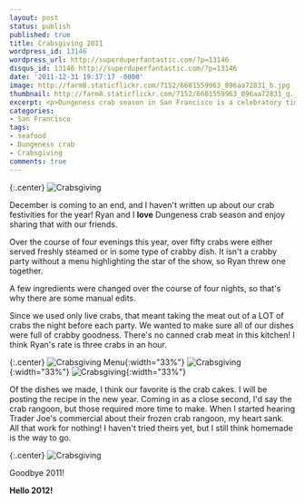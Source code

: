 ```yaml
---
layout: post
status: publish
published: true
title: Crabsgiving 2011
wordpress_id: 13146
wordpress_url: http://superduperfantastic.com/?p=13146
disqus_id: 13146 http://superduperfantastic.com/?p=13146
date: '2011-12-31 19:37:17 -0800'
image: http://farm8.staticflickr.com/7152/6601559963_096aa72831_b.jpg
thumbnail: http://farm8.staticflickr.com/7152/6601559963_096aa72831_q.jpg
excerpt: <p>Dungeness crab season in San Francisco is a celebratory time for us as it's the time for our annual Crabgiving parties!</p>
categories:
- San Francisco
tags:
- seafood
- Dungeness crab
- Crabsgiving
comments: true
---
```

{:.center}
![Crabsgiving](http://farm8.staticflickr.com/7152/6601559963_096aa72831_b.jpg)

December is coming to an end, and I haven't written up about our crab festivities for the year! Ryan and I **love** Dungeness crab season and enjoy sharing that with our friends.

Over the course of four evenings this year, over fifty crabs were either served freshly steamed or in some type of crabby dish. It isn't a crabby party without a menu highlighting the star of the show, so Ryan threw one together.

A few ingredients were changed over the course of four nights, so that's why there are some manual edits.

Since we used only live crabs, that meant taking the meat out of a LOT of crabs the night before each party. We wanted to make sure all of our dishes were full of crabby goodness. There's no canned crab meat in this kitchen! I think Ryan's rate is three crabs in an hour.

{:.center}
![Crabsgiving Menu](http://farm8.staticflickr.com/7010/6601588295_c01e530222_n.jpg){:width="33%"} ![Crabsgiving](http://farm8.staticflickr.com/7166/6601561817_b7cb93f5a3.jpg){:width="33%"} ![Crabsgiving](http://farm8.staticflickr.com/7006/6601565463_53361c9e76.jpg){:width="33%"}

Of the dishes we made, I think our favorite is the crab cakes. I will be posting the recipe in the new year. Coming in as a close second, I'd say the crab rangoon, but those required more time to make. When I started hearing Trader Joe's commercial about their frozen crab rangoon, my heart sank. All that work for nothing! I haven't tried theirs yet, but I still think homemade is the way to go.

{:.center}
![Crabsgiving](http://farm8.staticflickr.com/7009/6601573411_e151917724_b.jpg)

Goodbye 2011!

**Hello 2012!**
